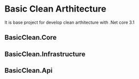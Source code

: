 # Basic Clean Arthitecture
It is base project for develop clean arthitecture with .Net core 3.1
## BasicClean.Core
## BasicClean.Infrastructure
## BasicClean.Api

